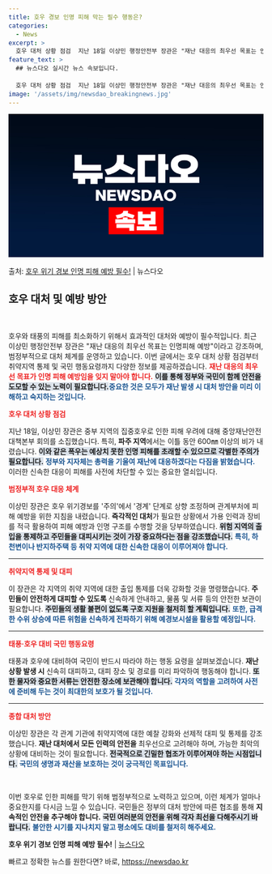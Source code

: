 ```yaml
---
title: 호우 경보 인명 피해 막는 필수 행동은?
categories:
  - News
excerpt: >
  호우 대처 상황 점검  지난 18일 이상민 행정안전부 장관은 "재난 대응의 최우선 목표는 인명피해 예방"이라…
feature_text: >
  ## 뉴스다오 실시간 뉴스 속보입니다.

  호우 대처 상황 점검  지난 18일 이상민 행정안전부 장관은 "재난 대응의 최우선 목표는 인명피해 예방"이라…
image: '/assets/img/newsdao_breakingnews.jpg'
---
```


![뉴스다오 속보](/assets/img/newsdao_breakingnews.jpg)

<p>출처: <a href="httpss://newsdao.kr/4906" rel="dofollow">호우 위기 경보 인명 피해 예방 필수!</a> | 뉴스다오</p>

<h2 data-ke-size="size26">호우 대처 및 예방 방안</h2>

<p data-ke-size="size16">&nbsp;</p>

호우와 태풍의 피해를 최소화하기 위해서 효과적인 대처와 예방이 필수적입니다. 최근 이상민 행정안전부 장관은 "재난 대응의 최우선 목표는 인명피해 예방"이라고 강조하며, 범정부적으로 대처 체계를 운영하고 있습니다. 이번 글에서는 호우 대처 상황 점검부터 취약지역 통제 및 국민 행동요령까지 다양한 정보를 제공하겠습니다. <b><span style="color: #ee2323;">재난 대응의 최우선 목표가 인명 피해 예방임을 잊지 말아야 합니다.</span></b> <b><span style="background-color: #21538527;">이를 통해 정부와 국민이 함께 안전을 도모할 수 있는 노력이 필요합니다.</span></b><b><span style="color: #1a5490;">중요한 것은 모두가 재난 발생 시 대처 방안을 미리 이해하고 숙지하는 것입니다.</span></b>

<b><span style="color: #ee2323;">호우 대처 상황 점검</span></b>

지난 18일, 이상민 장관은 중부 지역의 집중호우로 인한 피해 우려에 대해 중앙재난안전대책본부 회의를 소집했습니다. 특히, <b>파주 지역</b>에서는 이틀 동안 600㎜ 이상의 비가 내렸습니다. <b><span style="background-color: #21538527;">이와 같은 폭우는 예상치 못한 인명 피해를 초래할 수 있으므로 각별한 주의가 필요합니다.</span></b> <b><span style="color: #1a5490;">정부와 지자체는 총력을 기울여 재난에 대응하겠다는 다짐을 밝혔습니다.</span></b> 이러한 신속한 대응이 피해를 사전에 차단할 수 있는 중요한 열쇠입니다.

<b><span style="color: #ee2323;">범정부적 호우 대응 체계</span></b>

이상민 장관은 호우 위기경보를 '주의'에서 '경계' 단계로 상향 조정하며 관계부처에 피해 예방을 위한 지침을 내렸습니다. <b>즉각적인 대처</b>가 필요한 상황에서 가용 인력과 장비를 적극 활용하여 피해 예방과 인명 구조를 수행할 것을 당부하였습니다. <b><span style="background-color: #21538527;">위험 지역의 출입을 통제하고 주민들을 대피시키는 것이 가장 중요하다는 점을 강조했습니다.</span></b> <b><span style="color: #1a5490;">특히, 하천변이나 반지하주택 등 취약 지역에 대한 신속한 대응이 이루어져야 합니다.</span></b>

<hr>

<b><span style="color: #ee2323;">취약지역 통제 및 대피</span></b>

이 장관은 각 지역의 취약 지역에 대한 출입 통제를 더욱 강화할 것을 명령했습니다. <b>주민들이 안전하게 대피할 수 있도록</b> 신속하게 안내하고, 물품 및 서류 등의 안전한 보관이 필요합니다. <b><span style="background-color: #21538527;">주민들의 생활 불편이 없도록 구호 지원을 철저히 할 계획입니다.</span></b> <b><span style="color: #1a5490;">또한, 급격한 수위 상승에 따른 위험을 신속하게 전파하기 위해 예경보시설을 활용할 예정입니다.</span></b>

<hr>

<b><span style="color: #ee2323;">태풍·호우 대비 국민 행동요령</span></b>

태풍과 호우에 대비하여 국민이 반드시 따라야 하는 행동 요령을 살펴보겠습니다. <b>재난 상황 발생 시</b> 신속히 대피하고, 대피 장소 및 경로를 미리 파악하여 행동해야 합니다. <b><span style="background-color: #21538527;">또한 물자와 중요한 서류는 안전한 장소에 보관해야 합니다.</span></b> <b><span style="color: #1a5490;">각자의 역할을 고려하여 사전에 준비해 두는 것이 최대한의 보호가 될 것입니다.</span></b>

<hr>

<b><span style="color: #ee2323;">종합 대처 방안</span></b>

이상민 장관은 각 관계 기관에 취약지역에 대한 예찰 강화와 선제적 대피 및 통제를 강조했습니다. <b>재난 대처에서 모든 인력의 안전을</b> 최우선으로 고려해야 하며, 가능한 최악의 상황에 대비하는 것이 필요합니다. <b><span style="background-color: #21538527;">전국적으로 긴밀한 협조가 이루어져야 하는 시점입니다.</span></b> <b><span style="color: #1a5490;">국민의 생명과 재산을 보호하는 것이 궁극적인 목표입니다.</span></b>

<p data-ke-size="size16">&nbsp;</p>

이번 호우로 인한 피해를 막기 위해 범정부적으로 노력하고 있으며, 이런 체계가 얼마나 중요한지를 다시금 느낄 수 있습니다. 국민들은 정부의 대처 방안에 따른 협조를 통해 <b>지속적인 안전을 추구해야 합니다.</b> <b><span style="background-color: #21538527;">국민 여러분의 안전을 위해 각자 최선을 다해주시기 바랍니다.</span></b> <b><span style="color: #1a5490;">불안한 시기를 지나치지 말고 평소에도 대비를 철저히 해주세요.</span></b>

<b>호우 위기 경보 인명 피해 예방 필수!</b> | <a href="httpss://newsdao.kr/4906">뉴스다오</a> 

빠르고 정확한 뉴스를 원한다면? 바로, <a href="httpss://newsdao.kr" rel="dofollow">httpss://newsdao.kr</a>



